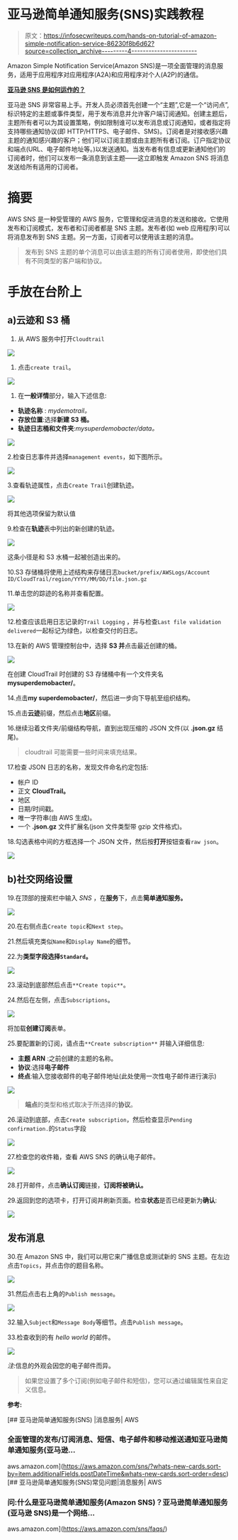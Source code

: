 # 亚马逊简单通知服务(SNS)实践教程

> 原文：<https://infosecwriteups.com/hands-on-tutorial-of-amazon-simple-notification-service-86230f8b6d62?source=collection_archive---------4----------------------->

Amazon Simple Notification Service(Amazon SNS)是一项全面管理的消息服务，适用于应用程序对应用程序(A2A)和应用程序对个人(A2P)的通信。

[**亚马逊 SNS 是如何运作的？**](https://aws.amazon.com/sns/?whats-new-cards.sort-by=item.additionalFields.postDateTime&whats-new-cards.sort-order=desc)

亚马逊 SNS 非常容易上手。开发人员必须首先创建一个“主题”,它是一个“访问点”,标识特定的主题或事件类型，用于发布消息并允许客户端订阅通知。创建主题后，主题所有者可以为其设置策略，例如限制谁可以发布消息或订阅通知，或者指定将支持哪些通知协议(即 HTTP/HTTPS、电子邮件、SMS)。订阅者是对接收感兴趣主题的通知感兴趣的客户；他们可以订阅主题或由主题所有者订阅。订户指定协议和端点(URL、电子邮件地址等。)以发送通知。当发布者有信息或更新通知他们的订阅者时，他们可以发布一条消息到该主题——这立即触发 Amazon SNS 将消息发送给所有适用的订阅者。

# 摘要

AWS SNS 是一种受管理的 AWS 服务，它管理和促进消息的发送和接收。它使用发布和订阅模式，发布者和订阅者都是 SNS 主题。发布者(如 web 应用程序)可以将消息发布到 SNS 主题。另一方面，订阅者可以使用该主题的消息。

> 发布到 SNS 主题的单个消息可以由该主题的所有订阅者使用，即使他们具有不同类型的客户端和协议。

# 手放在台阶上

## a)云迹和 S3 桶

1.  从 AWS 服务中打开`Cloudtrail`

![](img/98b03a2bd854a862052389958857ddf3.png)

1.  点击`create trail`。

![](img/2b4a9cd4e386876ad773018760664a69.png)

1.  在**一般详情**部分，输入下述信息:

*   **轨迹名称** : *mydemotrail。*
*   **存放位置**:选择**新建 S3 桶。**
*   **轨迹日志桶和文件夹**:*mysuperdemobacter/data。*

![](img/de58fa4d240cf4d756cbffa5542c4f75.png)

2.检查日志事件并选择`management events`，如下图所示。

![](img/354d1fcdb6ffff5d1b18326862752a00.png)

3.查看轨迹属性，点击`Create Trail`创建轨迹。

![](img/42be694cbc0160c0dc1f176ca9aa1bcf.png)

将其他选项保留为默认值

9.检查在**轨迹**表中列出的新创建的轨迹。

![](img/051fa8c2a86be34d6fd90b97c18be16f.png)

这条小径是和 S3 水桶一起被创造出来的。

10.S3 存储桶将使用上述结构来存储日志`bucket/prefix/AWSLogs/Account ID/CloudTrail/region/YYYY/MM/DD/file.json.gz`

11.单击您的踪迹的名称并查看配置。

![](img/3df36c90a8a4a9033e8474f6c7ffd9fe.png)

12.检查应该启用日志记录的`Trail Logging` ，并与检查`Last file validation delivered`一起标记为绿色，以检查交付的日志。

13.在新的 AWS 管理控制台中，选择 **S3 并**点击最近创建的桶。

![](img/fa3a58f654a1e23a26607db0c360a5a7.png)

在创建 CloudTrail 时创建的 S3 存储桶中有一个文件夹名**mysuperdemobacter/**。

14.点击**my superdemobacter/**，然后进一步向下导航至组织结构。

15.点击**云迹**前缀，然后点击**地区**前缀。

16.继续沿着文件夹/前缀结构导航，直到出现压缩的 JSON 文件(以 **.json.gz** 结尾)。

> cloudtrail 可能需要一些时间来填充结果。

17.检查 JSON 日志的名称，发现文件命名约定包括:

*   帐户 ID
*   正文 **CloudTrail。**
*   地区
*   日期/时间戳。
*   唯一字符串(由 AWS 生成)。
*   一个 **.json.gz** 文件扩展名(json 文件类型带 gzip 文件格式)。

18.勾选表格中间的方框选择一个 JSON 文件，然后按**打开**按钮查看`raw json`。

![](img/24decb84b7f10bfceb76507c84471337.png)

## b)社交网络设置

19.在顶部的搜索栏中输入 *SNS* ，在**服务**下，点击**简单通知服务。**

![](img/2216d8cdb506f2d4ad1342c2dcf40a29.png)

20.在右侧点击`Create topic`和`Next step`。

21.然后填充类似`Name`和`Display Name`的细节。

22.为**类型字段选择`Standard`。**

![](img/0ace57eb9134eefef285053a5dfdbffa.png)

23.滚动到底部然后点击`**Create topic**`。

24.然后在左侧，点击`Subscriptions`。

![](img/802b814e3c18dc4f9a69fcf491919514.png)

将加载**创建订阅**表单。

25.要配置新的订阅，请点击`**Create subscription**` 并输入详细信息:

*   **主题 ARN** :之前创建的主题的名称。
*   **协议**:选择**电子邮件**
*   **终点**:输入您接收邮件的电子邮件地址(此处使用一次性电子邮件进行演示)

![](img/a8ac787df5f90ebed5281aff37c76741.png)

> **端点**的类型和格式取决于所选择的**协议**。

26.滚动到底部，点击`Create subscription`，然后检查显示`Pending confirmation.`的`Status`字段

![](img/c8f819739f3e53c6719d39267b81c08f.png)

27.检查您的收件箱，查看 AWS SNS 的确认电子邮件。

![](img/380fe15bf5c716fcdf82659f543925fe.png)

28.打开邮件，点击**确认订阅**链接，**订阅将被确认。**

29.返回到您的选项卡，打开订阅并刷新页面。检查**状态**是否已经更新为**确认**:

![](img/4125bfdd69f41c930e9018d2db473032.png)

## 发布消息

30.在 Amazon SNS 中，我们可以用它来广播信息或测试新的 SNS 主题。在左边点击`Topics`，并点击你的题目名称。

![](img/b084222a5dbccfa96bfda60e76ff552d.png)

31.然后点击右上角的`Publish message`。

![](img/7a8f934e7d8f0d61a532118af3000a2e.png)

32.输入`Subject`和`Message Body`等细节。点击`Publish message`。

33.检查收到的有 *hello world* 的邮件。

![](img/f771dbbddb5bb6db30a73fcf4e83e517.png)

*注*:信息的外观会因您的电子邮件而异。

> 如果您设置了多个订阅(例如电子邮件和短信)，您可以通过编辑属性来自定义信息。

**参考:**

[](https://aws.amazon.com/sns/?whats-new-cards.sort-by=item.additionalFields.postDateTime&whats-new-cards.sort-order=desc) [## 亚马逊简单通知服务(SNS) |消息服务| AWS

### 全面管理的发布/订阅消息、短信、电子邮件和移动推送通知亚马逊简单通知服务(亚马逊…

aws.amazon.com](https://aws.amazon.com/sns/?whats-new-cards.sort-by=item.additionalFields.postDateTime&whats-new-cards.sort-order=desc) [](https://aws.amazon.com/sns/faqs/) [## 亚马逊简单通知服务(SNS)常见问题|消息服务| AWS

### 问:什么是亚马逊简单通知服务(Amazon SNS)？亚马逊简单通知服务(亚马逊 SNS)是一个网络…

aws.amazon.com](https://aws.amazon.com/sns/faqs/)